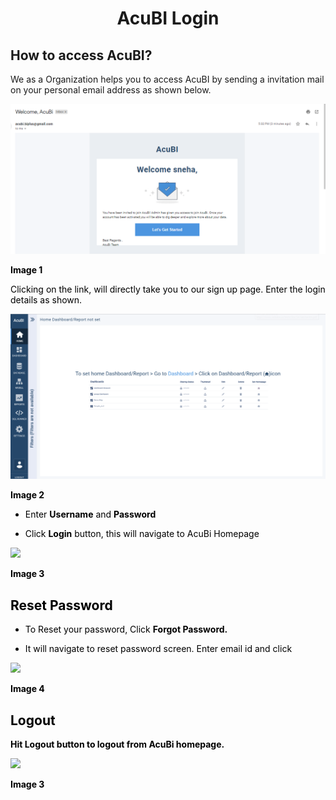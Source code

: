 
 
<center><h1>AcuBI Login</h1></center>


##  How to access AcuBI?


We as a Organization helps you to access  AcuBI by sending a invitation mail on your personal email address as shown below. 

![enter image description here](https://raw.githubusercontent.com/sv18042016/fp1/c91a926156b87ab9716f0bb33f208e23f0aee55b/images/New_version5/UD_Acubi_Login.png)

<b><font color = "Black"> Image 1</b>

Clicking on the link, will directly take you to our sign up page. Enter the login details as shown.


![enter image description here](https://raw.githubusercontent.com/sv18042016/fp1/bb5d4c9f6814109a9645827e267e716c0d044c2a/images/New_version5/Homepage_v5.png)

<b><font color = "Black"> Image 2</b>

-  Enter  <b>Username</b> and <b>Password</b>

- Click  <b>Login</b> button, this will navigate to AcuBi  Homepage

![
](https://raw.githubusercontent.com/sv18042016/fp1/master/images/New_version5/Homepage_v5.png)

<b><font color = "Black"> Image 3</b>

## Reset Password

  - To Reset your password, Click <b>Forgot Password.</b>
  
  - It will navigate to reset password screen. Enter email id and click <b> 
  
 ![
](https://raw.githubusercontent.com/sv18042016/fp1/d64bc97c7d2aa0cb8e2c35fa8f9905bd274388f1/images/New_version5/ud_homepage_forgot%20password.png)
 
 <b><font color = "Black"> Image 4</b>

## Logout

Hit <b>Logout</b> button to logout from AcuBi homepage.

![
](https://raw.githubusercontent.com/sv18042016/fp1/master/images/New_version5/UD_Logout.png)

<b><font color = "Black"> Image 3</b>

<!--stackedit_data:
eyJoaXN0b3J5IjpbMjEyNDU5OTQ0MCwtMTE2MzY2MDEyMyw0NT
M4OTg5MjQsNjI0ODQ2NTY0LC0xODE3NDY4MDA0LDEwMzkzODU1
OTUsMTcyOTU2Mzc4MSwxODQzNDU5MjA1LDIxMDgzMjAzNTMsLT
Y4NjI4OTc1MSwtMTQ0NDY2MTkxOSwxMzM0NzAxNzc1LC03NTQy
MzQ3MCwxNzkzMzU1OTU5LC04MjAwMjc4MDldfQ==
-->